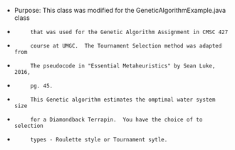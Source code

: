 - Purpose: This class was modified for the GeneticAlgorithmExample.java class
-          that was used for the Genetic Algorithm Assignment in CMSC 427
-          course at UMGC.  The Tournament Selection method was adapted from
-          The pseudocode in "Essential Metaheuristics" by Sean Luke, 2016,
-          pg. 45.
-          This Genetic algorithm estimates the omptimal water system size
-          for a Diamondback Terrapin.  You have the choice of to selection
-          types - Roulette style or Tournament sytle.
